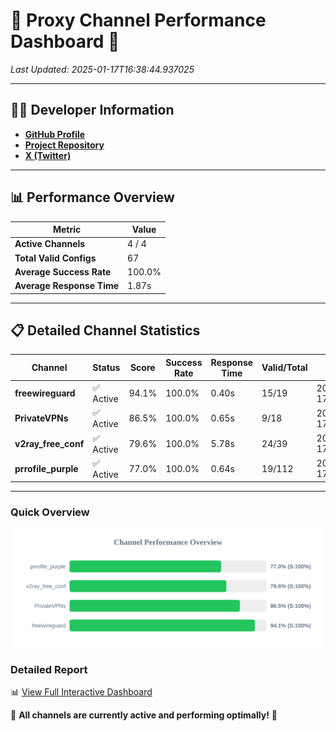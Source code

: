 # 🌟 Proxy Channel Performance Dashboard 🌟

_Last Updated: 2025-01-17T16:38:44.937025_

---

## 👩‍💻 Developer Information

- **[GitHub Profile](https://github.com/4n0nymou3)**  
- **[Project Repository](https://github.com/4n0nymou3/multi-proxy-config-fetcher)**  
- **[X (Twitter)](https://x.com/4n0nymou3)**  

---

## 📊 Performance Overview

| Metric                | Value       |
|-----------------------|-------------|
| **Active Channels**   | 4 / 4       |
| **Total Valid Configs** | 67          |
| **Average Success Rate** | 100.0%      |
| **Average Response Time** | 1.87s       |

---

## 📋 Detailed Channel Statistics

| Channel          | Status     | Score  | Success Rate | Response Time | Valid/Total | Last Success               |
|------------------|------------|--------|--------------|---------------|-------------|----------------------------|
| **freewireguard**  | ✅ Active  | 94.1%  | 100.0% | 0.40s         | 15/19       | 2025-01-17T16:38:44.935280 |
| **PrivateVPNs**  | ✅ Active  | 86.5%  | 100.0% | 0.65s         | 9/18       | 2025-01-17T16:38:44.504519 |
| **v2ray_free_conf**  | ✅ Active  | 79.6%  | 100.0% | 5.78s         | 24/39       | 2025-01-17T16:38:43.820299 |
| **prrofile_purple**  | ✅ Active  | 77.0%  | 100.0% | 0.64s         | 19/112       | 2025-01-17T16:38:37.963476 |

---

### Quick Overview
<div align="center">
  <a href="https://raw.githubusercontent.com/nullluser/NullRepo/refs/heads/main/assets/channel_stats_chart.svg">
    <img src="https://raw.githubusercontent.com/nullluser/NullRepo/refs/heads/main/assets/channel_stats_chart.svg" alt="Source Performance Statistics" width="800">
  </a>
</div>

### Detailed Report
📊 [View Full Interactive Dashboard](https://htmlpreview.github.io/?https://github.com/nullluser/NullRepo/blob/main/assets/performance_report.html)

🎉 **All channels are currently active and performing optimally!** 🎉
